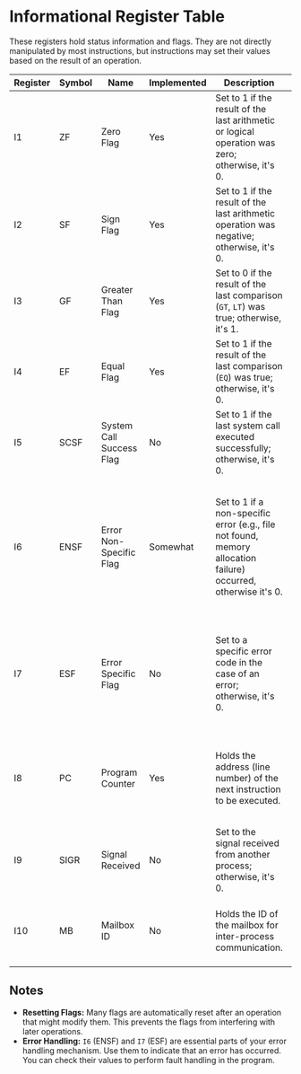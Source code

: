 # Informational Register Table

These registers hold status information and flags. They are not directly manipulated by most instructions, but
instructions may set their values based on the result of an operation.

| Register | Symbol | Name                     | Implemented | Description                                                                                                    | Notes                                                                                                                 |
|----------|--------|--------------------------|-------------|----------------------------------------------------------------------------------------------------------------|-----------------------------------------------------------------------------------------------------------------------|
| I1       | ZF     | Zero Flag                | Yes         | Set to 1 if the result of the last arithmetic or logical operation was zero; otherwise, it's 0.                | Reset to 0 after each instruction that can change it (except jumps and branches).                                     |
| I2       | SF     | Sign Flag                | Yes         | Set to 1 if the result of the last arithmetic operation was negative; otherwise, it's 0.                       | Reset to 0 after each arithmetic operation.                                                                           |
| I3       | GF     | Greater Than Flag        | Yes         | Set to 0 if the result of the last comparison (`GT`, `LT`) was true; otherwise, it's 1.                        | Reset after each comparison.                                                                                          |
| I4       | EF     | Equal Flag               | Yes         | Set to 1 if the result of the last comparison (`EQ`) was true; otherwise, it's 0.                              | Reset after each comparison.                                                                                          |
| I5       | SCSF   | System Call Success Flag | No          | Set to 1 if the last system call executed successfully; otherwise, it's 0.                                     | Reset after each system call.                                                                                         |
| I6       | ENSF   | Error Non-Specific Flag  | Somewhat    | Set to 1 if a non-specific error (e.g., file not found, memory allocation failure) occurred, otherwise it's 0. | Set by several system calls, instructions, and functions that can result in errors. Resets after handling an error.   |
| I7       | ESF    | Error Specific Flag      | No          | Set to a specific error code in the case of an error; otherwise, it's 0.                                       | Set by functions, instructions and system calls. Contains the specific code for the error, which should be looked up. |
| I8       | PC     | Program Counter          | Yes         | Holds the address (line number) of the next instruction to be executed.                                        | Not directly modified by most instructions. Modified by `jmp`, `jz`, `jnz`, function calls and returns.               |
| I9       | SIGR   | Signal Received          | No          | Set to the signal received from another process; otherwise, it's 0.                                            | Reset to 0 after handling the signal.                                                                                 |
| I10      | MB     | Mailbox ID               | No          | Holds the ID of the mailbox for inter-process communication.                                                   | **IPC is still in development** \| Set when a new connection is made.                                                 |

## Notes

- **Resetting Flags:** Many flags are automatically reset after an operation that might modify them. This prevents the
  flags from interfering with later operations.
- **Error Handling:** `I6` (ENSF) and `I7` (ESF) are essential parts of your error handling mechanism. Use them to
  indicate that an error has occurred. You can check their values to perform fault handling in the program.


